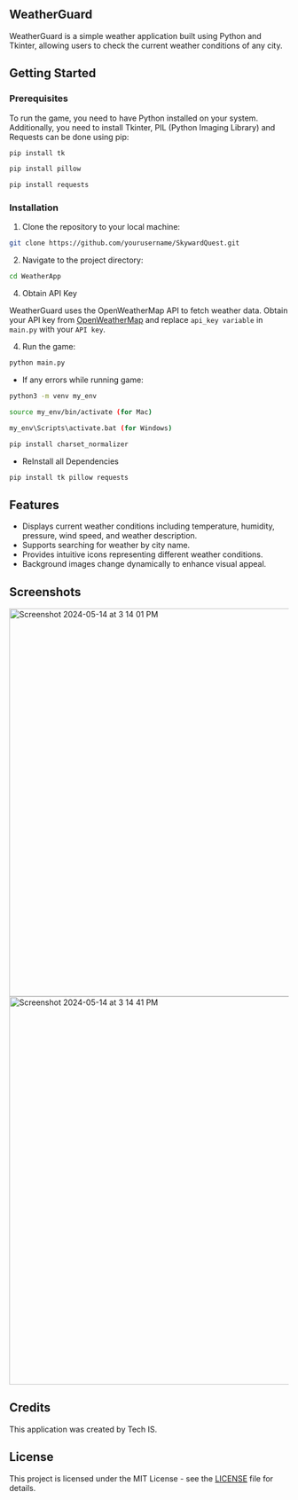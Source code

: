 
## WeatherGuard
WeatherGuard is a simple weather application built using Python and Tkinter, allowing users to check the current weather conditions of any city.

## Getting Started
### Prerequisites
To run the game, you need to have Python installed on your system. Additionally, you need to install Tkinter, PIL (Python Imaging Library) and Requests can be done using pip:


```bash
pip install tk
```

```bash
pip install pillow
```

```bash
pip install requests
```
### Installation
1. Clone the repository to your local machine:
```bash
git clone https://github.com/yourusername/SkywardQuest.git
```

2. Navigate to the project directory:
```bash
cd WeatherApp
```
4. Obtain API Key

WeatherGuard uses the OpenWeatherMap API to fetch weather data. Obtain your API key from [OpenWeatherMap](https://openweathermap.org/) and replace `api_key variable` in `main.py` with your `API key`.

4. Run the game:

```bash
python main.py
```

- If any errors while running game:
```bash
python3 -m venv my_env
```

```bash
source my_env/bin/activate (for Mac)
```
```bash
my_env\Scripts\activate.bat (for Windows)
```

```bash
pip install charset_normalizer
```

- ReInstall all Dependencies

```bash
pip install tk pillow requests
```


## Features

- Displays current weather conditions including temperature, humidity, pressure, wind speed, and weather description.
- Supports searching for weather by city name.
- Provides intuitive icons representing different weather conditions.
- Background images change dynamically to enhance visual appeal.

## Screenshots
<img width="700" alt="Screenshot 2024-05-14 at 3 14 01 PM" src="https://github.com/Karthi905968/Python-Project3-WeatherApp/assets/144101745/c56f8ccb-47c0-4c50-9c98-e28766729646">
<img width="700" alt="Screenshot 2024-05-14 at 3 14 41 PM" src="https://github.com/Karthi905968/Python-Project3-WeatherApp/assets/144101745/e247691d-0441-4a6e-a6bd-cc0fc20a8699">


## Credits
This application was created by Tech IS.


## License
This project is licensed under the MIT License - see the [LICENSE](LICENSE) file for details.


